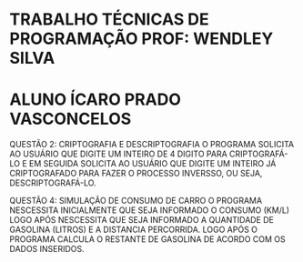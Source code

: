 # TRABALHO TÉCNICAS DE PROGRAMAÇÃO PROF: WENDLEY SILVA 
# ALUNO ÍCARO PRADO VASCONCELOS

QUESTÃO 2: CRIPTOGRAFIA E DESCRIPTOGRAFIA
O PROGRAMA SOLICITA AO USUÁRIO QUE DIGITE UM INTEIRO DE 4 DIGITO PARA CRIPTOGRAFÁ-LO E EM SEGUIDA SOLICITA AO USUÁRIO QUE DIGITE UM
INTEIRO JÁ CRIPTOGRAFADO PARA FAZER O PROCESSO INVERSSO, OU SEJA, DESCRIPTOGRAFÁ-LO.

QUESTÃO 4: SIMULAÇÃO DE CONSUMO DE CARRO
O PROGRAMA NESCESSITA INICIALMENTE QUE SEJA INFORMADO O CONSUMO (KM/L) LOGO APÓS NESCESSITA QUE SEJA INFORMADO A QUANTIDADE DE GASOLINA
(LITROS) E A DISTANCIA PERCORRIDA. LOGO APÓS O PROGRAMA CALCULA O RESTANTE DE GASOLINA DE ACORDO COM OS DADOS INSERIDOS.
